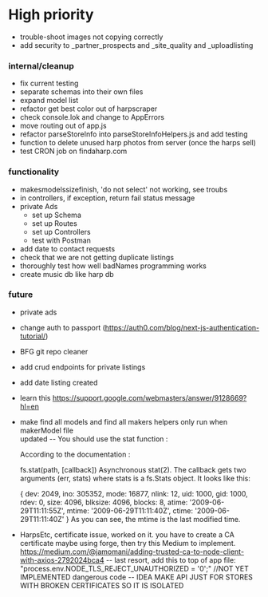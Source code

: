 # High priority
- trouble-shoot images not copying correctly
- add security to _partner_prospects and _site_quality and _uploadlisting

### internal/cleanup
- fix current testing
- separate schemas into their own files
- expand model list
- refactor get best color out of harpscraper
- check console.lok and change to AppErrors
- move routing out of app.js
- refactor parseStoreInfo into parseStoreInfoHelpers.js and add testing
- function to delete unused harp photos from server (once the harps sell)
- test CRON job on findaharp.com

### functionality
- makesmodelssizefinish, 'do not select' not working, see troubs
- in controllers, if exception, return fail status message
- private Ads
    - set up Schema
    - set up Routes
    - set up Controllers
    - test with Postman
- add date to contact requests
- check that we are not getting duplicate listings
- thoroughly test how well badNames programming works
- create music db like harp db

### future
- private ads
- change auth to passport (https://auth0.com/blog/next-js-authentication-tutorial/)
- BFG git repo cleaner
- add crud endpoints for private listings
- add date listing created
- learn this https://support.google.com/webmasters/answer/9128669?hl=en
- make find all models and find all makers helpers only run when makerModel file    
    updated -- You should use the stat function :

    According to the documentation :

    fs.stat(path, [callback])
    Asynchronous stat(2). The callback gets two arguments (err, stats) where stats is a fs.Stats object. It looks like this:

    { dev: 2049,
        ino: 305352,
        mode: 16877,
        nlink: 12,
        uid: 1000,
        gid: 1000,
        rdev: 0,
        size: 4096,
        blksize: 4096,
        blocks: 8,
        atime: '2009-06-29T11:11:55Z',
        mtime: '2009-06-29T11:11:40Z',
        ctime: '2009-06-29T11:11:40Z' 
    }
    As you can see, the mtime is the last modified time.

- HarpsEtc, certificate issue, worked on it. you have to create a CA certificate maybe using forge, then try this Medium to implement. https://medium.com/@jamomani/adding-trusted-ca-to-node-client-with-axios-2792024bca4 -- last resort, add this to top of app file: "process.env.NODE_TLS_REJECT_UNAUTHORIZED = '0';"  //NOT YET IMPLEMENTED dangerous code -- IDEA MAKE API JUST FOR STORES WITH BROKEN CERTIFICATES SO IT IS ISOLATED